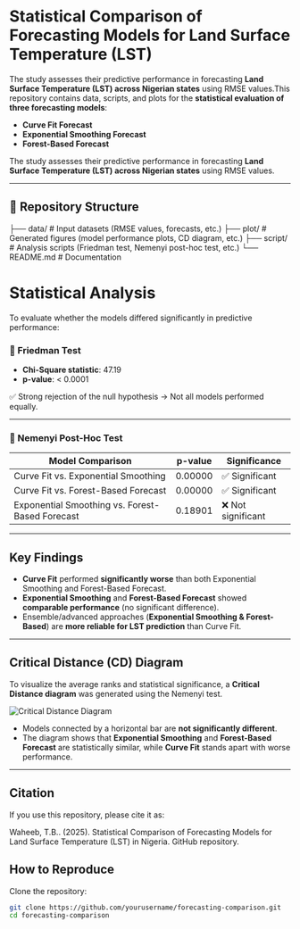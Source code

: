# Statistical Comparison of Forecasting Models for Land Surface Temperature (LST)

The study assesses their predictive performance in forecasting **Land Surface Temperature (LST) across Nigerian states** using RMSE values.This repository contains data, scripts, and plots for the **statistical evaluation of three forecasting models**:

- **Curve Fit Forecast**
- **Exponential Smoothing Forecast**
- **Forest-Based Forecast**

The study assesses their predictive performance in forecasting **Land Surface Temperature (LST) across Nigerian states** using RMSE values.

---

## 📂 Repository Structure

├── data/       # Input datasets (RMSE values, forecasts, etc.)
├── plot/       # Generated figures (model performance plots, CD diagram, etc.)
├── script/     # Analysis scripts (Friedman test, Nemenyi post-hoc test, etc.)
└── README.md   # Documentation

# Statistical Analysis

To evaluate whether the models differed significantly in predictive performance:

### 🔹 Friedman Test
- **Chi-Square statistic**: 47.19  
- **p-value**: < 0.0001  

✅ Strong rejection of the null hypothesis → Not all models performed equally.

---

### 🔹 Nemenyi Post-Hoc Test

| Model Comparison | p-value   | Significance |
|------------------|-----------|--------------|
| Curve Fit vs. Exponential Smoothing | 0.00000 | ✅ Significant |
| Curve Fit vs. Forest-Based Forecast | 0.00000 | ✅ Significant |
| Exponential Smoothing vs. Forest-Based Forecast | 0.18901 | ❌ Not significant |

---

## Key Findings

- **Curve Fit** performed **significantly worse** than both Exponential Smoothing and Forest-Based Forecast.  
- **Exponential Smoothing** and **Forest-Based Forecast** showed **comparable performance** (no significant difference).  
- Ensemble/advanced approaches (**Exponential Smoothing & Forest-Based**) are **more reliable for LST prediction** than Curve Fit.  

---

## Critical Distance (CD) Diagram

To visualize the average ranks and statistical significance, a **Critical Distance diagram** was generated using the Nemenyi test.  

![Critical Distance Diagram](plot/cd_diagram.png)

- Models connected by a horizontal bar are **not significantly different**.  
- The diagram shows that **Exponential Smoothing** and **Forest-Based Forecast** are statistically similar, while **Curve Fit** stands apart with worse performance.

---

## Citation

If you use this repository, please cite it as:

Waheeb, T.B.. (2025). Statistical Comparison of Forecasting Models for Land Surface Temperature (LST) in Nigeria. GitHub repository. 


## How to Reproduce

Clone the repository:
   ```bash
   git clone https://github.com/yourusername/forecasting-comparison.git
   cd forecasting-comparison

